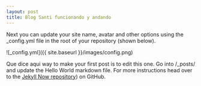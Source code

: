 ```yaml
---
layout: post
title: Blog Santi funcionando y andando
---
```


Next you can update your site name, avatar and other options using the _config.yml file in the root of your repository (shown below).

![_config.yml]({{ site.baseurl }}/images/config.png)

Que dice aqui way to make your first post is to edit this one. Go into /_posts/ and update the Hello World markdown file. For more instructions head over to the [Jekyll Now repository](https://https://ideoeduardo.github.io/)) on GitHub.
